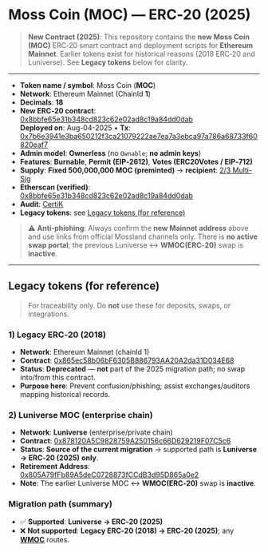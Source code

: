 # Moss Coin (MOC) — ERC‑20 (2025)

> **New Contract (2025)**: This repository contains the **new Moss Coin (MOC)** ERC‑20 smart contract and deployment scripts for **Ethereum Mainnet**. Earlier tokens exist for historical reasons (2018 ERC‑20 and Luniverse). See **Legacy tokens** below for clarity.

---

- **Token name / symbol**: Moss Coin (**MOC**)
- **Network**: Ethereum Mainnet (ChainId **1**)
- **Decimals**: **18**
- **New ERC‑20 contract**: [0x8bbfe65e31b348cd823c62e02ad8c19a84dd0dab](https://etherscan.io/token/0x8bbfe65e31b348cd823c62e02ad8c19a84dd0dab) \
  **Deployed on**: Aug-04-2025 • **Tx**: [0x7b6e3941e3ba650212f3ca21079222ae7ea7a3ebca97a786a68733f60820eaf7](https://etherscan.io/tx/0x7b6e3941e3ba650212f3ca21079222ae7ea7a3ebca97a786a68733f60820eaf7)
- **Admin model**: **Ownerless** (no `Ownable`; **no admin keys**)
- **Features**: **Burnable**, **Permit (EIP‑2612)**, **Votes (ERC20Votes / EIP‑712)**
- **Supply**: **Fixed 500,000,000 MOC (preminted)** → **recipient**: [2/3 Multi-Sig](https://etherscan.io/address/0xcda8f4d40dbeaecf7ee7221f9e9b35d565ca2ad2)
- **Etherscan (verified)**: [0x8bbfe65e31b348cd823c62e02ad8c19a84dd0dab](https://etherscan.io/address/0x8bbfe65e31b348cd823c62e02ad8c19a84dd0dab)
- **Audit**: [CertiK](https://skynet.certik.com/projects/mossland?auditId=Moss+Coin+%28ERC20%29+-+Audit#code-security)
- **Legacy tokens**: see [Legacy tokens (for reference)](#legacy-tokens-for-reference)

> ⚠️ **Anti‑phishing**: Always confirm the **new Mainnet address** above and use links from official Mossland channels only. There is **no active swap portal**; the previous Luniverse ↔ **WMOC(ERC‑20)** swap is **inactive**.

---

## Legacy tokens (for reference)

> For traceability only. Do **not** use these for deposits, swaps, or integrations.

### 1) Legacy ERC‑20 (2018)

- **Network**: Ethereum Mainnet (chainId 1)
- **Contract**: [0x865ec58b06bF6305B886793AA20A2da31D034E68](https://etherscan.io/token/0x865ec58b06bF6305B886793AA20A2da31D034E68)
- **Status**: **Deprecated** — **not** part of the 2025 migration path; no swap into/from this contract.
- **Purpose here**: Prevent confusion/phishing; assist exchanges/auditors mapping historical records.

### 2) Luniverse MOC (enterprise chain)

- **Network**: **Luniverse** (enterprise/private chain)
- **Contract**: [0x878120A5C9828759A250156c66D629219F07C5c6](https://scan.luniverse.io/tokens/0x878120A5C9828759A250156c66D629219F07C5c6)
- **Status**: **Source of the current migration** → supported path is **Luniverse → ERC‑20 (2025)** **only**.
- **Retirement Address**: [0x805A79fFb89A5deC0728873fCCdB3d95D865a0e2](https://scan.luniverse.io/accounts/0x805A79fFb89A5deC0728873fCCdB3d95D865a0e2)
- **Note**: The earlier Luniverse MOC ↔ **WMOC(ERC‑20)** swap is **inactive**.

### Migration path (summary)

- ✅ **Supported**: **Luniverse → ERC‑20 (2025)**
- ❌ **Not supported**: **Legacy ERC‑20 (2018) → ERC‑20 (2025)**; any **[WMOC](https://etherscan.io/token/0xbee20b9df360b8442534ed8059f3e5baeeb74eaf)** routes.
